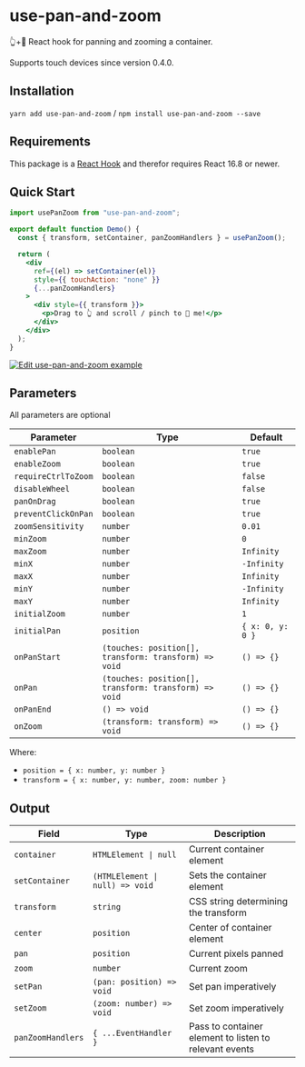 # use-pan-and-zoom

👆+🔎 React hook for panning and zooming a container.

Supports touch devices since version 0.4.0.

## Installation

`yarn add use-pan-and-zoom` / `npm install use-pan-and-zoom --save`

## Requirements

This package is a [React Hook](https://reactjs.org/docs/hooks-intro.html) and therefor requires React 16.8 or newer.

## Quick Start

```jsx
import usePanZoom from "use-pan-and-zoom";

export default function Demo() {
  const { transform, setContainer, panZoomHandlers } = usePanZoom();

  return (
    <div
      ref={(el) => setContainer(el)}
      style={{ touchAction: "none" }}
      {...panZoomHandlers}
    >
      <div style={{ transform }}>
        <p>Drag to 👆 and scroll / pinch to 🔎 me!</p>
      </div>
    </div>
  );
}
```

[![Edit use-pan-and-zoom example](https://codesandbox.io/static/img/play-codesandbox.svg)](https://codesandbox.io/s/n3rpmj60w0)

## Parameters

All parameters are optional

| Parameter           | Type                                                  | Default          |
| ------------------- | ----------------------------------------------------- | ---------------- |
| `enablePan`         | `boolean`                                             | `true`           |
| `enableZoom`        | `boolean`                                             | `true`           |
| `requireCtrlToZoom` | `boolean`                                             | `false`          |
| `disableWheel`      | `boolean`                                             | `false`          |
| `panOnDrag`         | `boolean`                                             | `true`           |
| `preventClickOnPan` | `boolean`                                             | `true`           |
| `zoomSensitivity`   | `number`                                              | `0.01`           |
| `minZoom`           | `number`                                              | `0`              |
| `maxZoom`           | `number`                                              | `Infinity`       |
| `minX`              | `number`                                              | `-Infinity`      |
| `maxX`              | `number`                                              | `Infinity`       |
| `minY`              | `number`                                              | `-Infinity`      |
| `maxY`              | `number`                                              | `Infinity`       |
| `initialZoom`       | `number`                                              | `1`              |
| `initialPan`        | `position`                                            | `{ x: 0, y: 0 }` |
| `onPanStart`        | `(touches: position[], transform: transform) => void` | `() => {}`       |
| `onPan`             | `(touches: position[], transform: transform) => void` | `() => {}`       |
| `onPanEnd`          | `() => void`                                          | `() => {}`       |
| `onZoom`            | `(transform: transform) => void`                      | `() => {}`       |

Where:

- `position = { x: number, y: number }`
- `transform = { x: number, y: number, zoom: number }`

## Output

| Field             | Type                            | Description                                            |
| ----------------- | ------------------------------- | ------------------------------------------------------ |
| `container`       | `HTMLElement \| null`           | Current container element                              |
| `setContainer`    | `(HTMLElement \| null) => void` | Sets the container element                             |
| `transform`       | `string`                        | CSS string determining the transform                   |
| `center`          | `position`                      | Center of container element                            |
| `pan`             | `position`                      | Current pixels panned                                  |
| `zoom`            | `number`                        | Current zoom                                           |
| `setPan`          | `(pan: position) => void`       | Set pan imperatively                                   |
| `setZoom`         | `(zoom: number) => void`        | Set zoom imperatively                                  |
| `panZoomHandlers` | `{ ...EventHandler }`           | Pass to container element to listen to relevant events |
